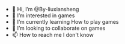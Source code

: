 - 👋 Hi, I’m @By-liuxiansheng
- 👀 I’m interested in games
- 🌱 I’m currently learning How to play games
- 💞️ I’m looking to collaborate on games
- 📫 How to reach me l don't know

<!---
By-liuxiansheng/By-liuxiansheng is a ✨ special ✨ repository because its `README.md` (this file) appears on your GitHub profile.
You can click the Preview link to take a look at your changes.
--->
